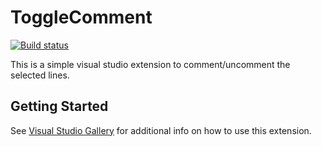 # ToggleComment
[![Build status](https://ci.appveyor.com/api/projects/status/xwx9tlqj65ldfcry?svg=true)](https://ci.appveyor.com/project/munyabe/togglecomment)

This is a simple visual studio extension to comment/uncomment the selected lines.

## Getting Started
See [Visual Studio Gallery](https://marketplace.visualstudio.com/items?itemName=munyabe.ToggleComment) for additional info on how to use this extension.

